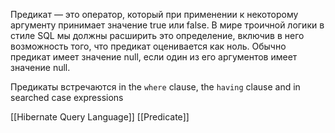 Предикат — это оператор, который при применении к некоторому аргументу принимает значение true или false. В мире троичной логики в стиле SQL мы должны расширить это определение, включив в него возможность того, что предикат оценивается как ноль. Обычно предикат имеет значение null, если один из его аргументов имеет значение null.

Предикаты встречаются in the `where` clause, the `having` clause and in searched case expressions

[[Hibernate Query Language]] [[Predicate]]